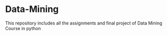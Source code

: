 # Data-Mining
This repository includes all the assignments and final project of Data Mining Course in python
